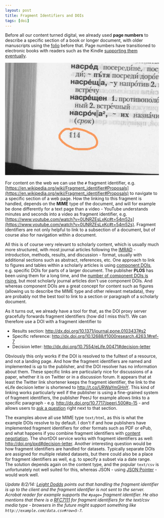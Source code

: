 ```yaml
---
layout: post
title: Fragment Identifiers and DOIs
tags: [doi]
---
```


Before all our content turned digital, we already used **page numbers** to describe a specific section of a book or longer document, with older manuscripts using the [folio](https://en.wikipedia.org/wiki/Folio) before that. Page numbers have transitioned to electronic books with readers such as the Kindle [supporting them eventually](http://pogue.blogs.nytimes.com/2011/02/08/page-numbers-for-kindle-books-an-imperfect-solution/?_php=true&_type=blogs&_r=0).<!--more-->

![Image by Al Silonov from [Wikimedia Commons](http://commons.wikimedia.org/wiki/File:Folio_(number).jpg). This file is licensed under the Creative Commons [Attribution-Share Alike 3.0 Unported](http://creativecommons.org/licenses/by-sa/3.0/deed.en) license.](/images/Folio_(number).jpg)

For content on the web we can use the `#` fragment identifier, e.g. [https://en.wikipedia.org/wiki/Fragment_identifier#Proposals](https://en.wikipedia.org/wiki/Fragment_identifier#Proposals) to navigate to a specific section of a web page. How the linking to this fragment is handled, depends on the **MIME** type of the document, and will for example be done differently for a text page than a video - YouTube understands minutes and seconds into a video as fragment identifier, e.g. [https://www.youtube.com/watch?v=0UNRZEsLxKc#t=54m52s](https://www.youtube.com/watch?v=0UNRZEsLxKc#t=54m52s). Fragment identifiers are not only helpful to link to a subsection of a document, but of course also for navigation within a document.

All this is of course very relevant to scholarly content, which is usually much more structured, with most journal articles following the [IMRAD](https://en.wikipedia.org/wiki/IMRAD) - introduction, methods, results, and discussion - format, usually with additional sections such as abstract, references, etc. One approach to link to figures and tables within a scholarly articles is using [component DOIs](http://blogs.plos.org/mfenner/2011/03/26/direct-links-to-figures-and-tables-using-component-dois/), e.g. specific DOIs for parts of a larger document. The publisher **PLOS** has been using them for a long time, and the [number of component DOIs is rising](http://blog.martinfenner.org/2014/07/24/dont-reinvent-the-wheel/), but most scholarly journal articles don't use component DOIs. And whereas component DOIs are a great concept for content such as figures (allowing us to describe the MIME type and other relevant metadata), they are probably not the best tool to link to a section or paragraph of a scholarly document.

As it turns out, we already have a tool for that, as the DOI proxy server gracefully forwards fragment identifiers (how did I miss this?). We can therefore use a DOI with a fragment identifier to

* Results section: <http://dx.doi.org/10.1371/journal.pone.0103437#s2>
* Specific reference: <http://dx.doi.org/10.12688/f1000research.4263.1#ref-7>
* Decision letter: <http://dx.doi.org/10.7554/eLife.00471#decision-letter>

Obviously this only works if the DOI is resolved to the fulltext of a resource, and not a landing page. And how the fragment identifiers are named and implemented is up to the publisher, and the DOI resolver has no information about them. These specific links are particularly nice for discussions of a paper, whether it is on Twitter or in a discussion forum. It appears that at least the Twitter link shortener keeps the fragment identifier, the link to the eLife decision letter is shortened to <http://t.co/URWaYmGHnY>. This kind of linking works particularly well if the publisher is using a fine-grained system of fragment identifiers, the publisher PeerJ for example allows links to a specific paragraph - e.g. <http://dx.doi.org/10.7717/peerj.500#p-15> - and allows users to [ask a question](http://blog.peerj.com/post/62886292466/peerj-questions-a-new-way-to-never-publish-forget) right next to that section.

The examples above all use MIME type `text/html`, as this is what the example DOIs resolve to by default. I don't if and how publishers have implemented fragment identifiers for other formats such as PDF or ePub, and what happens if you combine fragment identifiers with [content negotiation](http://www.crosscite.org/cn/). The shortDOI service works with fragment identifiers as well: <http://doi.org/pxd#decision-letter>. Another interesting question would be how fragment identifiers are handled for datasets. Typically separate DOIs are assigned for multiple related datasets, but there could also be a place for fragment identifiers as well, e.g. to specify a subset via a date range. The solution depends again on the content type, and the popular `text/csv` is unfortunately not well suited for this, whereas JSON - using [JSON Pointer](http://tools.ietf.org/html/rfc6901) - would work well.

*Update 8/2/14: [Leight Dodds](https://twitter.com/ldodds) points out that handling the fragment identifier is up to the client and the fragment identifier is not sent to the server. Acrobat reader for example supports the `#page=` fragment identifier. He also mentions that there is a [RFC7111](http://tools.ietf.org/html/rfc7111) for fragment identifiers for the text/csv media type - browsers in the future might support something like `http://example.com/data.csv#row=5-7`.*
